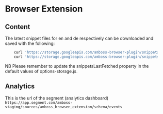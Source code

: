 # Browser Extension

## Content
The latest snippet files for en and de respectively can be downloaded and saved with the following:
```sh
    curl 'https://storage.googleapis.com/amboss-browser-plugin/snippets_en.json' -o ./source/snippets_en.json
    curl 'https://storage.googleapis.com/amboss-browser-plugin/snippets_de.json' -o ./source/snippets_de.json
```
NB Please remember to update the snippetsLastFetched property in the default values of options-storage.js.

## Analytics
This is the url of the segment (analytics dashboard)
```https://app.segment.com/amboss-staging/sources/amboss_browser_extension/schema/events```
